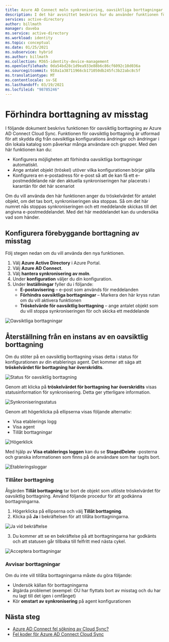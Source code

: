 ```yaml
---
title: Azure AD Connect moln synkronisering, oavsiktliga borttagningar
description: I det här avsnittet beskrivs hur du använder funktionen för oavsiktlig borttagning för att förhindra borttagningar.
services: active-directory
author: billmath
manager: daveba
ms.service: active-directory
ms.workload: identity
ms.topic: conceptual
ms.date: 01/25/2021
ms.subservice: hybrid
ms.author: billmath
ms.collection: M365-identity-device-management
ms.openlocfilehash: 0da54bd28c1d9ea933e88b6c86cf6092c10d036a
ms.sourcegitcommit: 910a1a38711966cb171050db245fc3b22abc8c5f
ms.translationtype: MT
ms.contentlocale: sv-SE
ms.lasthandoff: 03/19/2021
ms.locfileid: "98785246"
---
```

# <a name="accidental-delete-prevention"></a>Förhindra borttagning av misstag

I följande dokument beskrivs funktionen för oavsiktlig borttagning av Azure AD Connect Cloud Sync.  Funktionen för oavsiktlig borttagning är utformad för att skydda dig från oavsiktliga konfigurations ändringar och ändringar i din lokala katalog som påverkar många användare och grupper.  Med den här funktionen kan du:

- Konfigurera möjligheten att förhindra oavsiktliga borttagningar automatiskt. 
- Ange antalet objekt (tröskel) utöver vilka konfigurationen börjar gälla 
- Konfigurera en e-postadress för e-post så att de kan få ett e-postmeddelande när den aktuella synkroniseringen har placerats i karantän för det här scenariot 

Om du vill använda den här funktionen anger du tröskelvärdet för antalet objekt, om det tas bort, synkroniseringen ska stoppas.  Så om det här numret nås stoppas synkroniseringen och ett meddelande skickas till det angivna e-postmeddelandet.  Med det här meddelandet kan du undersöka vad som händer.


## <a name="configure-accidental-delete-prevention"></a>Konfigurera förebyggande borttagning av misstag
Följ stegen nedan om du vill använda den nya funktionen.


1.  Välj **Azure Active Directory** i Azure Portal.
2.  Välj **Azure AD Connect**.
3.  Välj **hantera synkronisering av moln**.
4. Under **konfiguration** väljer du din konfiguration.
5. Under **Inställningar** fyller du i följande:
    - **E-postavisering** – e-post som används för meddelanden
    - **Förhindra oavsiktliga borttagningar** – Markera den här kryss rutan om du vill aktivera funktionen
    - **Tröskelvärde för oavsiktlig borttagning** – ange antalet objekt som du vill stoppa synkroniseringen för och skicka ett meddelande

![Oavsiktliga borttagningar](media/how-to-accidental-deletes/accident-1.png)

## <a name="recovering-from-an-accidental-delete-instance"></a>Återställning från en instans av en oavsiktlig borttagning
Om du stöter på en oavsiktlig borttagning visas detta i status för konfigurationen av din etablerings agent.  Det kommer att säga att **tröskelvärdet för borttagning har överskridits**.
 
![Status för oavsiktlig borttagning](media/how-to-accidental-deletes/delete-1.png)

Genom att klicka på **tröskelvärdet för borttagning har överskridits** visas statusinformation för synkronisering.  Detta ger ytterligare information. 
 
 ![Synkroniseringsstatus](media/how-to-accidental-deletes/delete-2.png)

Genom att högerklicka på ellipserna visas följande alternativ:
 - Visa etablerings logg
 - Visa agent
 - Tillåt borttagningar

 ![Högerklick](media/how-to-accidental-deletes/delete-3.png)

Med hjälp av **Visa etablerings loggen** kan du se **StagedDelete** -posterna och granska informationen som finns på de användare som har tagits bort.
 
 ![Etableringsloggar](media/how-to-accidental-deletes/delete-7.png)

### <a name="allowing-deletes"></a>Tillåter borttagning

Åtgärden **Tillåt borttagning** tar bort de objekt som utlöste tröskelvärdet för oavsiktlig borttagning.  Använd följande procedur för att godkänna borttagningarna.  

1. Högerklicka på ellipserna och välj **Tillåt borttagning**.
2. Klicka på **Ja** i bekräftelsen för att tillåta borttagningarna.
 
 ![Ja vid bekräftelse](media/how-to-accidental-deletes/delete-4.png)

3. Du kommer att se en bekräftelse på att borttagningarna har godkänts och att statusen går tillbaka till felfritt med nästa cykel. 
 
 ![Acceptera borttagningar](media/how-to-accidental-deletes/delete-8.png)

### <a name="rejecting-deletions"></a>Avvisar borttagningar

Om du inte vill tillåta borttagningarna måste du göra följande:
- Undersök källan för borttagningarna
- åtgärda problemet (exempel: OU har flyttats bort av misstag och du har nu lagt till det igen i omfånget)
- Kör **omstart av synkronisering** på agent konfigurationen

## <a name="next-steps"></a>Nästa steg 

- [Azure AD Connect fel sökning av Cloud Sync?](how-to-troubleshoot.md)
- [Fel koder för Azure AD Connect Cloud Sync](reference-error-codes.md)
 

